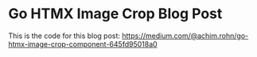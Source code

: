 # Go HTMX Image Crop Blog Post

This is the code for this blog post: https://medium.com/@achim.rohn/go-htmx-image-crop-component-645fd95018a0
